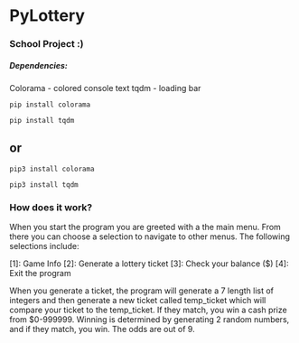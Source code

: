 # PyLottery

### School Project :)

##### Dependencies:
Colorama - colored console text
tqdm - loading bar

```
pip install colorama
```
```
pip install tqdm
```

## or

```
pip3 install colorama
```
```
pip3 install tqdm
```

### How does it work?

When you start the program you are greeted with a the main menu. From there you can choose a selection to navigate to other menus. The following selections include:

[1]: Game Info
[2]: Generate a lottery ticket
[3]: Check your balance ($)
[4]: Exit the program


When you generate a ticket, the program will generate a 7 length list of integers and then
generate a new ticket called temp_ticket which will compare your ticket to the temp_ticket. 
If they match, you win a cash prize from $0-999999. Winning is determined by generating 2 random
numbers, and if they match, you win. The odds are out of 9.